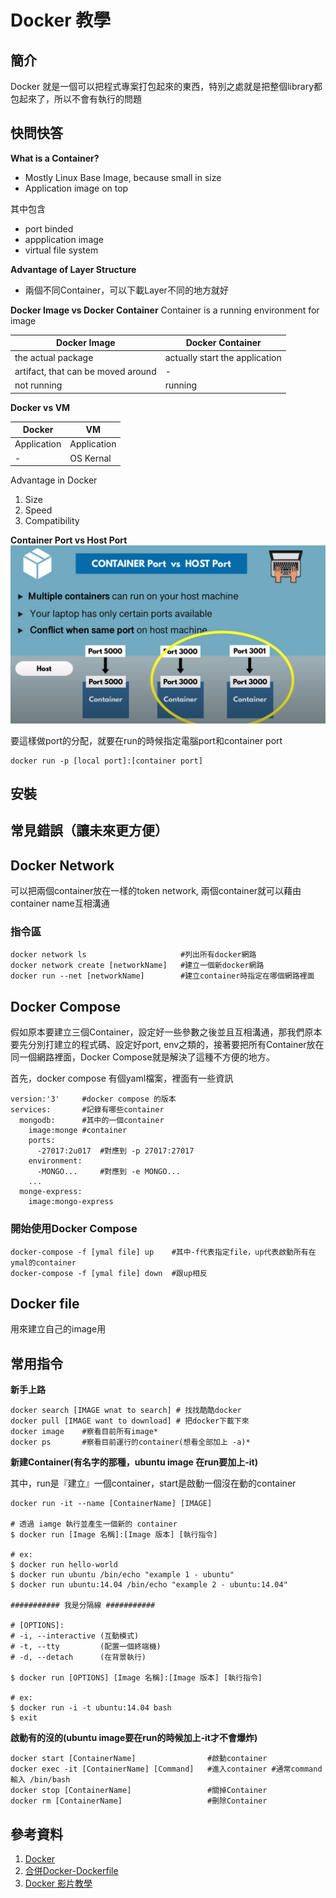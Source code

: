 # Docker 教學

## 簡介

Docker 就是一個可以把程式專案打包起來的東西，特別之處就是把整個library都包起來了，所以不會有執行的問題

## 快問快答

**What is a Container?**
- Mostly Linux Base Image, because small in size
- Application image on top

其中包含
- port binded
- appplication image
- virtual file system

**Advantage of Layer Structure**
- 兩個不同Container，可以下載Layer不同的地方就好

**Docker Image vs Docker Container**
Container is a running environment for image

|Docker Image|Docker Container|
|-|-|
|the actual package|actually start the application|
|artifact, that can be moved around|-|
|not running|running|

**Docker vs VM**

|Docker|VM|
|-|-|
|Application|Application|
|-|OS Kernal|

Advantage in Docker

1. Size
2. Speed
3. Compatibility

**Container Port vs Host Port**
![dockerPort](figure/dockerPort.png)

要這樣做port的分配，就要在run的時候指定電腦port和container port

~~~docker
docker run -p [local port]:[container port]
~~~


## 安裝


## 常見錯誤（讓未來更方便）

## Docker Network

可以把兩個container放在一樣的token network, 兩個container就可以藉由container name互相溝通

### 指令區

~~~docker
docker network ls                     #列出所有docker網路
docker network create [networkName]   #建立一個新docker網路
docker run --net [networkName]        #建立container時指定在哪個網路裡面
~~~

## Docker Compose

假如原本要建立三個Container，設定好一些參數之後並且互相溝通，那我們原本要先分別打建立的程式碼、設定好port, env之類的，接著要把所有Container放在同一個網路裡面，Docker Compose就是解決了這種不方便的地方。

首先，docker compose 有個yaml檔案，裡面有一些資訊

~~~docker
version:'3'     #docker compose 的版本
services:       #記錄有哪些container
  mongodb:      #其中的一個container
    image:monge #container
    ports:
      -27017:2u017  #對應到 -p 27017:27017
    environment:
      -MONGO...     #對應到 -e MONGO...
    ...
  monge-express:
    image:mongo-express
~~~

### 開始使用Docker Compose
~~~docker
docker-compose -f [ymal file] up    #其中-f代表指定file，up代表啟動所有在ymal的container
docker-compose -f [ymal file] down  #跟up相反
~~~

## Docker file
用來建立自己的image用


## 常用指令

**新手上路**

~~~docker
docker search [IMAGE wnat to search] # 找找酷酷docker
docker pull [IMAGE want to download] # 把docker下載下來
docker image    #察看目前所有image*
docker ps       #察看目前運行的container(想看全部加上 -a)*
~~~
**新建Container(有名字的那種，ubuntu image 在run要加上-it)**

其中，run是『建立』一個container，start是啟動一個沒在動的container

~~~docker
docker run -it --name [ContainerName] [IMAGE] 

# 透過 iamge 執行並產生一個新的 container
$ docker run [Image 名稱]:[Image 版本] [執行指令]

# ex:
$ docker run hello-world
$ docker run ubuntu /bin/echo "example 1 - ubuntu"
$ docker run ubuntu:14.04 /bin/echo "example 2 - ubuntu:14.04"

########### 我是分隔線 ###########

# [OPTIONS]:
# -i, --interactive (互動模式)
# -t, --tty         (配置一個終端機)
# -d, --detach      (在背景執行)

$ docker run [OPTIONS] [Image 名稱]:[Image 版本] [執行指令]

# ex:
$ docker run -i -t ubuntu:14.04 bash
$ exit
~~~
**啟動有的沒的(ubuntu image要在run的時候加上-it才不會爆炸)**
~~~docker
docker start [ContainerName]                #啟動container
docker exec -it [ContainerName] [Command]   #進入container #通常command 輸入 /bin/bash
docker stop [ContainerName]                 #關掉Container
docker rm [ContainerName]                   #刪除Container
~~~


## 參考資料
1. [Docker](https://github.com/twtrubiks/docker-tutorial)
2. [合併Docker-Dockerfile](https://ithelp.ithome.com.tw/articles/10187192)
3. [Docker 影片教學](https://www.youtube.com/watch?v=3c-iBn73dDE&ab_channel=TechWorldwithNana)
